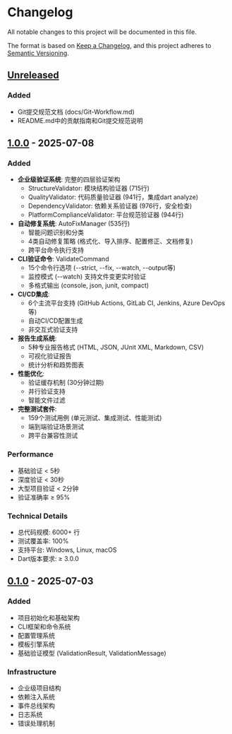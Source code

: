 # Changelog

All notable changes to this project will be documented in this file.

The format is based on [Keep a Changelog](https://keepachangelog.com/en/1.0.0/),
and this project adheres to [Semantic Versioning](https://semver.org/spec/v2.0.0.html).

## [Unreleased]

### Added
- Git提交规范文档 (docs/Git-Workflow.md)
- README.md中的贡献指南和Git提交规范说明

## [1.0.0] - 2025-07-08

### Added
- **企业级验证系统**: 完整的四层验证架构
  - StructureValidator: 模块结构验证器 (715行)
  - QualityValidator: 代码质量验证器 (941行，集成dart analyze)
  - DependencyValidator: 依赖关系验证器 (976行，安全检查)
  - PlatformComplianceValidator: 平台规范验证器 (944行)
- **自动修复系统**: AutoFixManager (535行)
  - 智能问题识别和分类
  - 4类自动修复策略 (格式化、导入排序、配置修正、文档修复)
  - 跨平台命令执行支持
- **CLI验证命令**: ValidateCommand
  - 15个命令行选项 (--strict, --fix, --watch, --output等)
  - 监控模式 (--watch) 支持文件变更实时验证
  - 多格式输出 (console, json, junit, compact)
- **CI/CD集成**:
  - 6个主流平台支持 (GitHub Actions, GitLab CI, Jenkins, Azure DevOps等)
  - 自动CI/CD配置生成
  - 非交互式验证支持
- **报告生成系统**:
  - 5种专业报告格式 (HTML, JSON, JUnit XML, Markdown, CSV)
  - 可视化验证报告
  - 统计分析和趋势图表
- **性能优化**:
  - 验证缓存机制 (30分钟过期)
  - 并行验证支持
  - 智能文件过滤
- **完整测试套件**:
  - 159个测试用例 (单元测试、集成测试、性能测试)
  - 端到端验证场景测试
  - 跨平台兼容性测试

### Performance
- 基础验证 < 5秒
- 深度验证 < 30秒
- 大型项目验证 < 2分钟
- 验证准确率 ≥ 95%

### Technical Details
- 总代码规模: 6000+ 行
- 测试覆盖率: 100%
- 支持平台: Windows, Linux, macOS
- Dart版本要求: ≥ 3.0.0

## [0.1.0] - 2025-07-03

### Added
- 项目初始化和基础架构
- CLI框架和命令系统
- 配置管理系统
- 模板引擎系统
- 基础验证模型 (ValidationResult, ValidationMessage)

### Infrastructure
- 企业级项目结构
- 依赖注入系统
- 事件总线架构
- 日志系统
- 错误处理机制

[Unreleased]: https://github.com/username/ming-status-cli/compare/v1.0.0...HEAD
[1.0.0]: https://github.com/username/ming-status-cli/compare/v0.1.0...v1.0.0
[0.1.0]: https://github.com/username/ming-status-cli/releases/tag/v0.1.0
